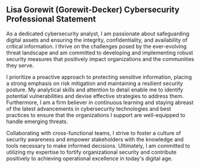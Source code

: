 ## Lisa Gorewit (Gorewit-Decker) Cybersecurity Professional Statement

As a dedicated cybersecurity analyst, I am passionate about safeguarding digital assets and ensuring the integrity, confidentiality, and availability of critical information. I thrive on the challenges posed by the ever-evolving threat landscape and am committed to developing and implementing robust security measures that positively impact organizations and the communities they serve. 

I prioritize a proactive approach to protecting sensitive information, placing a strong emphasis on risk mitigation and maintaining a resilient security posture. My analytical skills and attention to detail enable me to identify potential vulnerabilities and devise effective strategies to address them. Furthermore, I am a firm believer in continuous learning and staying abreast of the latest advancements in cybersecurity technologies and best practices to ensure that the organizations I support are well-equipped to handle emerging threats.

Collaborating with cross-functional teams, I strive to foster a culture of security awareness and empower stakeholders with the knowledge and tools necessary to make informed decisions. Ultimately, I am committed to utilizing my expertise to fortify organizational security and contribute positively to achieving operational excellence in today's digital age.
